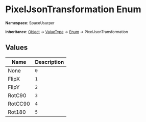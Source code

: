 # PixelJsonTransformation Enum

<small>**Namespace**: SpaceUsurper</small>

<small>**Inheritance**: [Object](https://docs.microsoft.com/en-us/dotnet/api/system.object?view=netframework-4.5) → [ValueType](https://docs.microsoft.com/en-us/dotnet/api/system.valuetype?view=netframework-4.5) → [Enum](https://docs.microsoft.com/en-us/dotnet/api/system.enum?view=netframework-4.5) → PixelJsonTransformation</small>

## Values

<div markdown="1" class="member-table">

| Name | Description |
| ---- | ----------- |
| None | `0` |
| FlipX | `1` |
| FlipY | `2` |
| RotC90 | `3` |
| RotCC90 | `4` |
| Rot180 | `5` |

</div>

